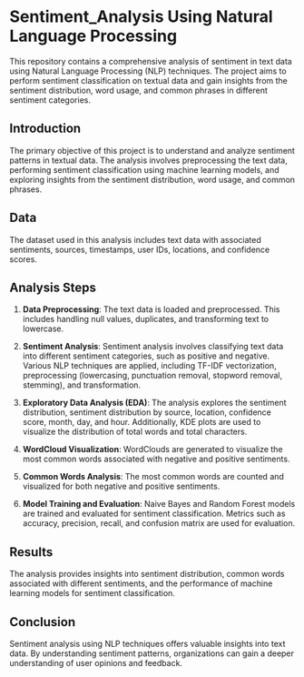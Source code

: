 # Sentiment_Analysis Using Natural Language Processing

This repository contains a comprehensive analysis of sentiment in text data using Natural Language Processing (NLP) techniques. The project aims to perform sentiment classification on textual data and gain insights from the sentiment distribution, word usage, and common phrases in different sentiment categories.

## Introduction 

The primary objective of this project is to understand and analyze sentiment patterns in textual data. The analysis involves preprocessing the text data, performing sentiment classification using machine learning models, and exploring insights from the sentiment distribution, word usage, and common phrases.

## Data

The dataset used in this analysis includes text data with associated sentiments, sources, timestamps, user IDs, locations, and confidence scores.

## Analysis Steps

1. **Data Preprocessing**: The text data is loaded and preprocessed. This includes handling null values, duplicates, and transforming text to lowercase.

2. **Sentiment Analysis**: Sentiment analysis involves classifying text data into different sentiment categories, such as positive and negative. Various NLP techniques are applied, including TF-IDF vectorization, preprocessing (lowercasing, punctuation removal, stopword removal, stemming), and transformation.

3. **Exploratory Data Analysis (EDA)**: The analysis explores the sentiment distribution, sentiment distribution by source, location, confidence score, month, day, and hour. Additionally, KDE plots are used to visualize the distribution of total words and total characters.

4. **WordCloud Visualization**: WordClouds are generated to visualize the most common words associated with negative and positive sentiments.

5. **Common Words Analysis**: The most common words are counted and visualized for both negative and positive sentiments.

6. **Model Training and Evaluation**: Naive Bayes and Random Forest models are trained and evaluated for sentiment classification. Metrics such as accuracy, precision, recall, and confusion matrix are used for evaluation.

## Results

The analysis provides insights into sentiment distribution, common words associated with different sentiments, and the performance of machine learning models for sentiment classification.

## Conclusion

Sentiment analysis using NLP techniques offers valuable insights into text data. By understanding sentiment patterns, organizations can gain a deeper understanding of user opinions and feedback.

